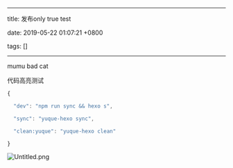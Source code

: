 
---

title: 发布only true test

date: 2019-05-22 01:07:21 +0800

tags: []

---
mumu bad cat

代码高亮测试


```javascript
{

  "dev": "npm run sync && hexo s",

  "sync": "yuque-hexo sync",

  "clean:yuque": "yuque-hexo clean"

}
```


![Untitled.png](https://cdn.nlark.com/yuque/0/2019/png/353332/1558458470298-80fa9254-5b0e-4b1b-b70f-d017ba99ce63.png#align=left&display=inline&height=353&name=Untitled.png&originHeight=470&originWidth=466&size=347725&status=done&width=350)


